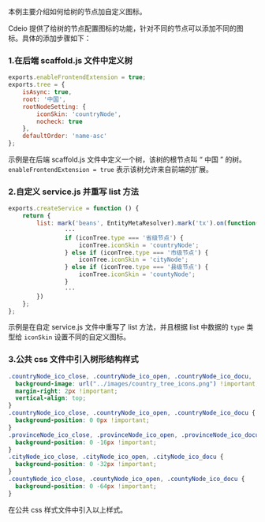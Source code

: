 本例主要介绍如何给树的节点加自定义图标。

 Cdeio 提供了给树的节点配置图标的功能，针对不同的节点可以添加不同的图标。具体的添加步骤如下：

### 1.在后端 scaffold.js 文件中定义树
```javascript
exports.enableFrontendExtension = true;
exports.tree = {
    isAsync: true,
    root: '中国',
    rootNodeSetting: {
        iconSkin: 'countryNode',
        nocheck: true
    },
    defaultOrder: 'name-asc'
};
```
示例是在后端 scaffold.js 文件中定义一个树，该树的根节点叫 “ 中国 ” 的树。`enableFrontendExtension = true` 表示该树允许来自前端的扩展。

### 2.自定义 service.js 并重写 list 方法
```javascript
exports.createService = function () {
    return {
        list: mark('beans', EntityMetaResolver).mark('tx').on(function(resolver, entity, options) {
                ···
                if (iconTree.type === '省级节点') {
                    iconTree.iconSkin = 'countryNode';
                } else if (iconTree.type === '市级节点') {
                    iconTree.iconSkin = 'cityNode';
                } else if (iconTree.type === '县级节点') {
                    iconTree.iconSkin = 'countyNode';
                }
                ···
        })
    };
};
```
示例是在自定 service.js 文件中重写了 list 方法，并且根据 list 中数据的 `type` 类型给 `iconSkin` 设置不同的自定义图标。

### 3.公共 css 文件中引入树形结构样式
```css
.countryNode_ico_close, .countryNode_ico_open, .countryNode_ico_docu, .provinceNode_ico_close, .provinceNode_ico_open, .provinceNode_ico_docu, .cityNode_ico_close, .cityNode_ico_open, .cityNode_ico_docu, .countyNode_ico_close, .countyNode_ico_open, .countyNode_ico_docu{
  background-image: url("../images/country_tree_icons.png") !important;
  margin-right: 2px !important;
  vertical-align: top;
}
.countryNode_ico_close, .countryNode_ico_open, .countryNode_ico_docu {
  background-position: 0 0px !important;
}
.provinceNode_ico_close, .provinceNode_ico_open, .provinceNode_ico_docu {
  background-position: 0 -16px !important;
}
.cityNode_ico_close, .cityNode_ico_open, .cityNode_ico_docu {
  background-position: 0 -32px !important;
}
.countyNode_ico_close, .countyNode_ico_open, .countyNode_ico_docu {
  background-position: 0 -64px !important;
}
```
在公共 css 样式文件中引入以上样式。